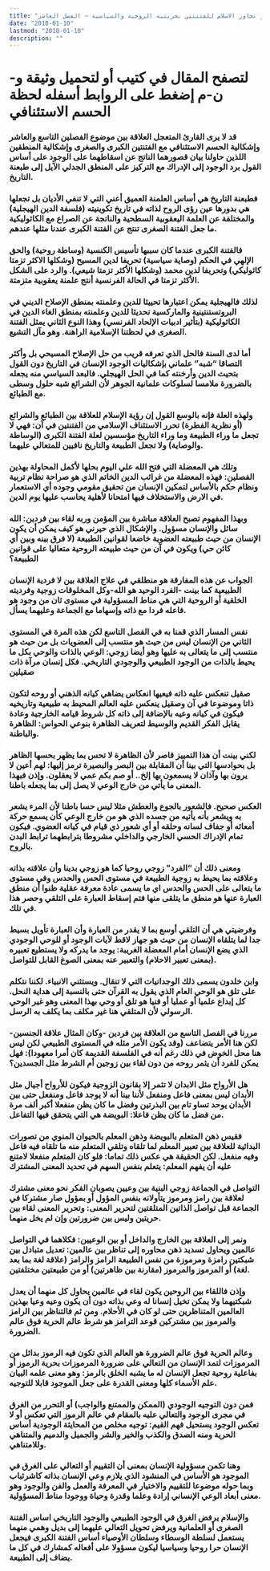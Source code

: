 ```yaml
---
title: "لحظة الحسم الاستئنافي، أو تجاوز الاسلام للفتنتين بحريتيه الروحية والسياسية – الفصل العاشر"
date: "2018-01-10"
lastmod: "2018-01-10"
description: ""
---
```

# **لتصفح المقال في كتيب أو لتحميل وثيقة و-ن-م إضغط على الروابط أسفله** **لحظة الحسم الاستئنافي**

### قد لا يرى القارئ المتعجل العلاقة بين موضوع الفصلين التاسع والعاشر وإشكالية الحسم الاستئنافي مع الفتنتين الكبرى والصغرى وإشكالية المنطقين اللذين حاولنا بيان قصورهما الناتج عن اسقاطهما على الوجود على أساس القول برد الوجود إلى الإدراك مع التركيز على المنطق الجدلي الآيل إلى طبعنة التاريخ.

### فطبعنة التاريخ هي أساس العلمنة العميق أعني التي لا تنفي الأديان بل تجعلها هي بدورها عين رؤى الروح لذاته في تاريخ تكوينيته (فلسفة الدين الهيجلية) والمختلفة عن العلمة اليعقوبية السطحية والناتجة عن الصراع مع الكاثوليكية ما جعل الفتنة الصغرى تنتج عن الفتنة الكبرى عندنا مثلها عندهم.

### فالفتنة الكبرى عندما كان سببها تأسيس الكنسية (وساطة روحية) والحق الإلهي في الحكم (وصاية سياسية) تحريفا لدين المسيح (وشكلها الاكثر تزمتا كاثوليكي) وتحريفا لدين محمد (وشكلها الأكثر تزمتا شيعي). والرد على الشكل الأكثر تزمتا في الحالة الفرنسية أنتج علمنة يعقوبية متزمتة.

### لذلك فالهيجلية يمكن اعتبارها تحييثا للدين وعلمنته بمنطق الإصلاح الديني في البروتستنتينية والماركسية تحديثا للدين وعلمنته بمنطق الغاء الدين في الكاثوليكية (بتأثير ادبيات الإلحاد الفرنسي) وهذا النوع الثاني يمثل الفتنة الصغرى في لحظتنا الإسلامية الراهنة. وهو مآل التشيع.

### أما لدى السنة فالحل الذي تعرفه قريب من حل الإصلاح المسيحي بل وأكثر التصاقا “شبه” علماني بإشكاليات الوجود الإنسان في التاريخ دون القول بتحيث الدين وأرخنته كما في الحل الهيجلي. فالبعد السياسي منه يجعله بالضرورة ملامسا لسلوكات علمانية الجوهر لأن الشرائع شبه حلول وسطى مع الطبائع.

### ولهذه العلة فإنه بالوسع القول إن رؤية الإسلام للعلاقة بين الطبائع والشرائع (أو نظرية الفطرة) تحرر الاستئناف الإسلامي من الفتنتين في آن: فهي لا تجعل ما وراء الطبيعة وما وراء التاريخ مؤسسين لعلة الفتنة الكبرى (الوساطة والوصاية) ولا تجعل الطبيعة والتاريخ نافيين للمتعالي عليهما.

### وتلك هي المعضلة التي فتح الله علي اليوم بحلها لأكمل المحاولة بهذين الفصلين: فهذه المعضلة من غرائب الدين الخاتم الذي هو صراحة نظام تربية ونظام حكم بالأساس لتمكين الإنسان من تحقيق مقومي وجوده أي الاستعمار في الارض والاستخلاف فيها امتحانا لأهلية يحاسب عليها يوم الدين.

### وبهذا المفهوم تصبح العلاقة مباشرة بين المؤمن وربه لقاء بين فردين: الله سائل والإنسان مسؤول. والإشكال الذي حيرني هو كيف يمكن أن يكون الإنسان من حيث طبيعته العضوية خاضعا لقوانين الطبيعة (لا فرق بينه وبين أي كائن حي) ويكون في آن من حيث طبيعته الروحية متعاليا على قوانين الطبيعة؟

### الجواب عن هذه المفارقة هو منطلقي في علاج العلاقة بين لا فردية الإنسان الطبيعية كما بينت -الفرد الوحيد هو الله-وكل المخلوقات زوجية وفرديته الخلقية أو الروحية التي هي مناط المسؤولية في مستوى ثان من وجود هو فاعله فردا مع ذاته وإسهاما مع الجماعة وعليهما يسأل.

### نفس المسار الذي قمنا به في الفصل التاسع لكن هذه المرة في المستوى الثاني من الإنسان ليس من حيث هو منتسب إلى العضويات بل من حيث هو منتسب إلى ما يتعالى به عليها وهو أيضا زوجي: الوعي بالذات والوحي بكل ما يحيط بالذات من الوجود الطبيعي والوجودي التاريخي. فكل إنسان مرآة ذات صقيلين

### صقيل تنعكس عليه ذاته فيعيها انعكاس يضاهي كيانه الذهني أو روحه لتكون ذاتا وموضوعا في آن وصقيل ينعكس عليه العالم المحيط به طبيعية وتاريخيه فيكون في كيانه وعيه بالإضافة إلى ذاته كل شروط قيامه الخارجية وعادة يقابل الفكر القديم والوسيط لتعريف الظاهرة بنوعي الحواس: الظاهرة والباطنة.

### لكني بينت أن هذا التمييز قاصر لأن الظاهرة لا تحس بما يظهر بحسها الظاهر بل بحوادسها التي بينا أن المقابلة بين البصر والبصيرة ترمز إليها: لهم أعين لا يرون بها وآذان لا يسمعون بها إلخ.. أو صم بكم عمي لا يعقلون. وإذن فبهذا المعنى ما يأتي من خارج الوعي لا يصل إلى بما يجعله باطنا.

### العكس صحيح. فالشعور بالجوع والعطش مثلا ليس حسا باطنا لأن المرء يشعر به ويشعر بأنه يأتيه من جسده الذي هو من خارج الوعي كأن يسمع حركة أمعائه أو جفاف لسانه وحلقه أو أي شعور ذي قيام في كيانه العضوي. فيكون تمام الإدراك الحسي الخارجي والداخلي مشروطا بترابطهما ترابط البدن بالروح.

### ومعنى ذلك أن “الفرد” زوجي روحيا كما هو زوجي بدينا وأن علاقته بذاته وعلاقته بما يحيط به زوجية الطبيعة في مستوى الحس والحدس وفي مستوى ما يتعالى على الحس والحدس اي ما يسمى عادة معرفة عقلية ظنوا أن منطق العبارة عنها هو منطق ما يتلقى منها فتم إسقاط العبارة على التلقي وحصر هذا في تلك.

### وفرضيتي هي أن التلقي أوسع بما لا يقدر من العبارة وأن العبارة تأويل بسيط جدا لما يتلقاه الإنسان من حيث هو جهاز لاقط لآيات الوجود أو للوحي الوجودي الذي يضع الإنسان أمام المعضلة الغريبة: يوجد ما يدركه ولا يستطيع تعبيره (بمعنى تعبير الاحلام) والتعبير عنه بمعنى الصوغ القابل للتواصل.

### وابن خلدون يسمى ذلك الوجدانيات التي لا تنقال. ويستثني الانبياء. لكننا نتكلم على تلق هو الوحي العام الذي يقول به القرآن حتى بالنسبة إلى هداية النحل. كل إبداع علميا أو عمليا أو فنيا هو تلق أو وحي بهذا المعنى وهو غير الوحي الرسولي لأن المتلقي هنا غير مكلف بما يكلف به الرسل.

### مررنا في الفصل التاسع من العلاقة بين فردين -وكان المثال علاقة الجنسين- لكن هنا الأمر يتضاعف (وقد يكون الأمر مثله في المستوى الطبيعي لكن ليس هنا محل الخوض في ذلك رغم أنه في الفلسفة القديمة كان أمرا معهودا): فهل يمكن للفرد أن يثمر روحه من دون لقاء بين زوجين أم الشرط مثل الجسدين؟

### هل الأرواح مثل الابدان لا تثمر إلا بقانون الزوجية فيكون للأرواح أجيال مثل الأبدان ليس بمعنى فاعل ومنفعل لأننا بينا أنه لا يوجد فاعل ومنفعل حتى بين الأبدان يوحد تساو تام بين البذرتين وفضل ما كان يظن منفعلا أكبر ألف مرة من فضل ما كان يظن فاعلا: البويضة هي التي يتحقق فيها التفاعل.

### فقيس ذهن المتعلم بالبويضة وذهن المعلم بالحيوان المنوي من تصورات البدائية للعلاقة بين تعبير المعلم لما تلقاه وتلقي المتعلم منه ما تلقاه فيه فاعل وفيه منفعل. لكن الحقيقة هي عكس ذلك تماما: فلو كان المتعلم منفعلا لامتنع عليه أن يفهم المعلم: يتعلم بنفس السهم في تحديد المعنى المشترك

### التواصل في الجماعة زوجي البنية بين وعيين يصوبان الفكر نحو معنى مشترك لعلاقة بين رامز ومرموز يتأولانه بنفس المؤول أو بمؤول صار مشتركا في الجماعة قبل تواصل الذاتين المتلقتين لتحرير المعنى: وتحرير المعنى لقاء بين حريتين وليس بين ضرورتين وإن لم يخل منهما.

### ونمر إلى العلاقة بين الخارج والداخل أو بين الوعيين: فكلاهما في التواصل عالمين ويحاول تسديد ذهن محاوره إلى تناظر بين عالمين: تعديل متبادل بين شبكتين رامزة ومرموزة من نفس الطبيعة الرامز والرامز (علاقة لغة بما بعد لغة) أو المرموز والمرموز (مقارنة بين ظاهرتين) أو من طبيعتين مختلفتين.

### وإذن فاللقاء بين الروحين يكون لقاء في عالمين يحاول كل منهما أن يعدل شبكتيهما ولا يمكن تخيل إنسانا له وعي بذاته دون أن يكون وعيه وعيا بهذين العالمين المتناظرين حتى لو كان في الأحلام. ومن ثم فالتناظر بين الرامز والمرموز بين مشتركين قوعد الترامز هو شرط عالم الحرية فوق عالم الضرورة.

### وعالم الحرية فوق عالم الضرورة هو العالم الذي تكون فيه الرموز بدائل من المرموزات لتمد الإنسان من التعالي على ضرورة المرموزات بحرية الرموز أو بفاعلية روحية تجعل الإنسان له ما يشبه الخلق بالرمز: وهو معنى علمه البيان علم الأسماء كلها ومعنى القدرة على جعل الموجود قابلا للتوجيه.

### فمن دون التوجيه الوجودي (الممكن والممتنع والواجب) أو التحرر من الغرق في مجرى الوجود والتعالي عليه بالمقام في عالم الرموز التي تعكس أو لا تعكس الوجود يستحيل فهم القيم: توجيه مخلص من المحايثة الوجودية أساس الحرية ومنه الصدق والكذب والخير والشر والجميل والدميم والمتناهي وللامتناهي.

### وهنا تكمن مسؤولية الإنسان بمعنى أن التقييم أو التعالي على الغرق في الموجود هو الأساس في المنشود الذي يلازم وعي الإنسان بذاته كاشرئباب وبما حوله موضوعا للتقييم والاختيار في المعرفة والعمل والفن والوجود وهو معنى أبعاد الوعي الإنساني إرادة وعلما وقدرة وحياة ووجودا مناط المسؤولية.

### والإسلام يرفض الغرق في الوجود الطبيعي والوجود التاريخي اساس الفتنة الصغرى أو العلمانية ويرفض تحويل التعالي عليهما إلى بديل وهمي منهما يستعمل لسلطة الوسطاء وسلطان الأوصياء أساس الفتنة الكبرى فيجعل الإنسان حرا روحيا وسياسيا ليكون مسؤولا على أفعاله كمشارك في كل ما يضاف إلى الطبيعة.

###